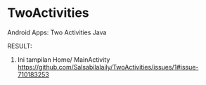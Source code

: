 # TwoActivities
Android Apps: Two Activities Java

RESULT:
1. Ini tampilan Home/ MainActivity
https://github.com/Salsabilalaily/TwoActivities/issues/1#issue-710183253
